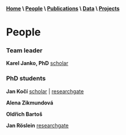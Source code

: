 **[Home](index.html) \ [People](people.html) \ [Publications](publications.html) \ [Data](data.html) \ [Projects](projects.html)**

# People
### Team leader
**Karel Janko, PhD**
[scholar](https://scholar.google.com/citations?user=azHnMBgAAAAJ&hl=en&oi=ao)

### PhD students
**Jan Kočí**
[scholar](https://scholar.google.com/citations?user=T-A4CwMAAAAJ&hl=en&oi=sra) | [researchgate](https://www.researchgate.net/profile/Jan_Koci2)

**Alena Zikmundová**

**Oldřich Bartoš**

**Jan Röslein**
[researchgate](https://www.researchgate.net/profile/Jan_Roeslein)
